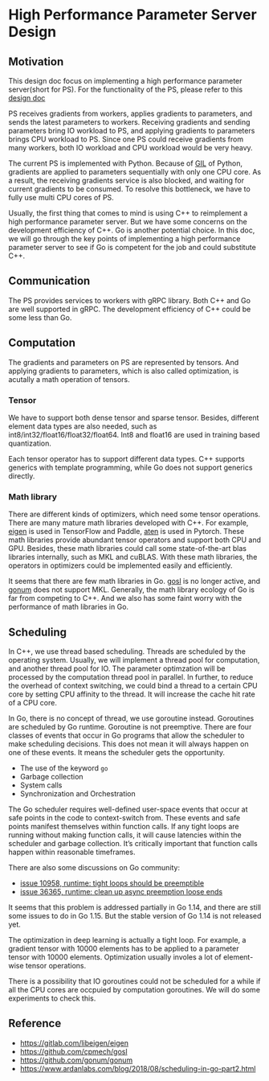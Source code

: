 # High Performance Parameter Server Design

## Motivation

This design doc focus on implementing a high performance parameter server(short for PS). For the functionality of the PS, please refer to this [design doc](https://github.com/sql-machine-learning/elasticdl/blob/develop/docs/designs/parameter_server.md)

PS receives gradients from workers, applies gradients to parameters, and sends the latest parameters to workers. Receiving gradients and sending parameters bring IO workload to PS, and applying gradients to parameters brings CPU workload to PS. Since one PS could receive gradients from many workers, both IO workload and CPU workload would be very heavy.

The current PS is implemented with Python. Because of [GIL](https://wiki.python.org/moin/GlobalInterpreterLock) of Python, gradients are applied to parameters sequentially with only one CPU core. As a result, the receiving gradients service is also blocked, and waiting for current gradients to be consumed. To resolve this bottleneck, we have to fully use multi CPU cores of PS.

Usually, the first thing that comes to mind is using C++ to reimplement a high performance parameter server. But we have some concerns on the development efficiency of C++. Go is another potential choice. In this doc, we will go through the key points of implementing a high performance parameter server to see if Go is competent for the job and could substitute C++.

## Communication

The PS provides services to workers with gRPC library. Both C++ and Go are well supported in gRPC. The development efficiency of C++ could be some less than Go.

## Computation

The gradients and parameters on PS are represented by tensors. And applying gradients to parameters, which is also called optimization, is acutally a math operation of tensors.

### Tensor

We have to support both dense tensor and sparse tensor. Besides, different element data types are also needed, such as int8/int32/float16/float32/float64. Int8 and float16 are used in training based quantization.

Each tensor operator has to support different data types. C++ supports generics with template programming, while Go does not support generics directly.

### Math library

There are different kinds of optimizers, which need some tensor operations. There are many mature math libraries developed with C++. For example, [eigen](https://gitlab.com/libeigen/eigen) is used in TensorFlow and Paddle, [aten](https://github.com/pytorch/pytorch/tree/master/aten) is used in Pytorch. These math libraries provide abundant tensor operators and support both CPU and GPU. Besides, these math libraries could call some state-of-the-art blas libraries internally, such as MKL and cuBLAS. With these math libraries, the operators in optimizers could be implemented easily and efficiently.

It seems that there are few math libraries in Go. [gosl](https://github.com/cpmech/gosl) is no longer active, and [gonum](https://github.com/gonum/gonum) does not support MKL. Generally, the math library ecology of Go is far from competing to C++. And we also has some faint worry with the performance of math libraries in Go.


## Scheduling

In C++, we use thread based scheduling. Threads are scheduled by the operating system. Usually, we will implement a thread pool for computation, and another thread pool for IO. The parameter optimzation will be processed by the computation thread pool in parallel. In further, to reduce the overhead of context switching, we could bind a thread to a certain CPU core by setting CPU affinity to the thread. It will increase the cache hit rate of a CPU core.

In Go, there is no concept of thread, we use goroutine instead. Goroutines are scheduled by Go runtime. Goroutine is not preemptive. There are four classes of events that occur in Go programs that allow the scheduler to make scheduling decisions. This does not mean it will always happen on one of these events. It means the scheduler gets the opportunity.

- The use of the keyword `go`
- Garbage collection
- System calls
- Synchronization and Orchestration

The Go scheduler requires well-defined user-space events that occur at safe points in the code to context-switch from.  These events and safe points manifest themselves within function calls. If any tight loops are running without making function calls, it will cause latencies within the scheduler and garbage collection. It’s critically important that function calls happen within reasonable timeframes.

There are also some discussions on Go community:

- [issue 10958, runtime: tight loops should be preemptible](https://github.com/golang/go/issues/10958)
- [issue 36365, runtime: clean up async preemption loose ends](https://github.com/golang/go/issues/36365)

It seems that this problem is addressed partially in Go 1.14, and there are still some issues to do in Go 1.15. But the stable version of Go 1.14 is not released yet.

The optimization in deep learning is actually a tight loop. For example, a gradient tensor with 10000 elements has to be applied to a parameter tensor with 10000 elements. Optimization usually involes a lot of element-wise tensor operations.

There is a possibility that IO goroutines could not be scheduled for a while if all the CPU cores are occpuied by computation goroutines. We will do some experiments to check this.

## Reference

- https://gitlab.com/libeigen/eigen
- https://github.com/cpmech/gosl
- https://github.com/gonum/gonum
- https://www.ardanlabs.com/blog/2018/08/scheduling-in-go-part2.html